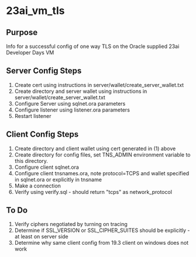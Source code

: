 # 23ai_vm_tls

## Purpose
Info for a successful config of one way TLS on the Oracle supplied 23ai Developer Days VM

## Server Config Steps

1. Create cert using instructions in server/wallet/create_server_wallet.txt
2. Create directory and server wallet using instructions in server/wallet/create_server_wallet.txt
3. Configure Server using sqlnet.ora parameters
4. Configure listener using listener.ora parameters
5. Restart listener

## Client Config Steps
1. Create directory and client wallet using cert generated in (1) above
2. Create directory for config files, set TNS_ADMIN environment variable to this directory. 
3. Configure client sqlnet.ora
4. Configure client tnsnames.ora, note protocol=TCPS and wallet specified in sqlnet.ora or explicitly in tnsname
5. Make a connection
6. Verify using verify.sql - should return "tcps" as network_protocol

## To Do
1. Verify ciphers negotiated by turning on tracing
2. Determine if SSL_VERSION or SSL_CIPHER_SUITES should be explicitly - at least on server side
3. Determine why same client config from 19.3 client on windows does not work
